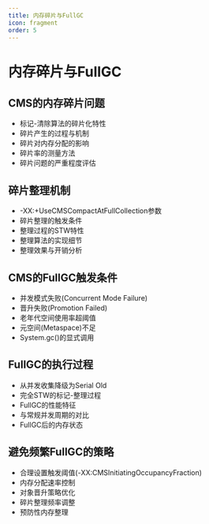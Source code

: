 ```yaml
---
title: 内存碎片与FullGC
icon: fragment
order: 5
---
```


# 内存碎片与FullGC

## CMS的内存碎片问题
- 标记-清除算法的碎片化特性
- 碎片产生的过程与机制
- 碎片对内存分配的影响
- 碎片率的测量方法
- 碎片问题的严重程度评估

## 碎片整理机制
- -XX:+UseCMSCompactAtFullCollection参数
- 碎片整理的触发条件
- 整理过程的STW特性
- 整理算法的实现细节
- 整理效果与开销分析

## CMS的FullGC触发条件
- 并发模式失败(Concurrent Mode Failure)
- 晋升失败(Promotion Failed)
- 老年代空间使用率超阈值
- 元空间(Metaspace)不足
- System.gc()的显式调用

## FullGC的执行过程
- 从并发收集降级为Serial Old
- 完全STW的标记-整理过程
- FullGC的性能特征
- 与常规并发周期的对比
- FullGC后的内存状态

## 避免频繁FullGC的策略
- 合理设置触发阈值(-XX:CMSInitiatingOccupancyFraction)
- 内存分配速率控制
- 对象晋升策略优化
- 碎片整理频率调整
- 预防性内存整理
